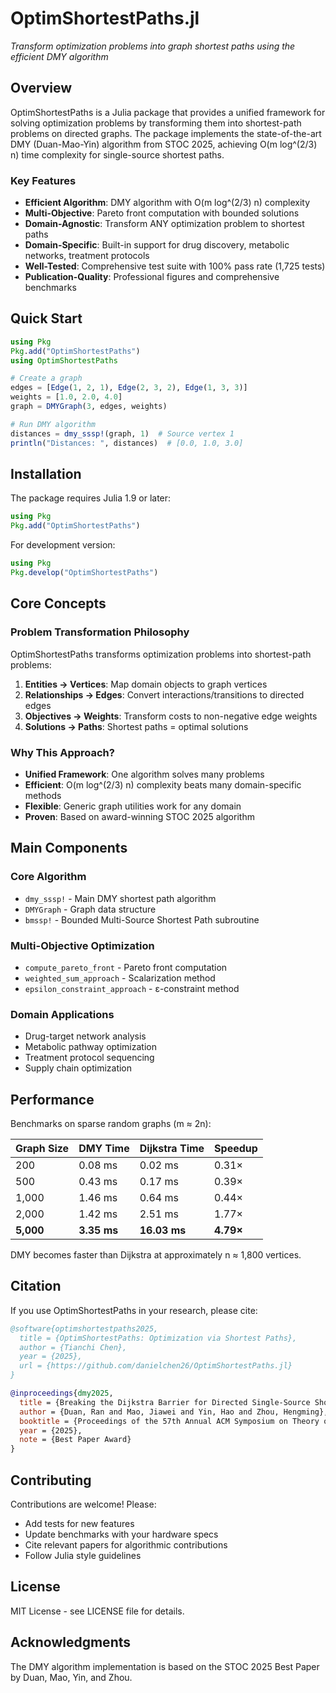 # OptimShortestPaths.jl

*Transform optimization problems into graph shortest paths using the efficient DMY algorithm*

## Overview

OptimShortestPaths is a Julia package that provides a unified framework for solving optimization problems by transforming them into shortest-path problems on directed graphs. The package implements the state-of-the-art DMY (Duan-Mao-Yin) algorithm from STOC 2025, achieving O(m log^(2/3) n) time complexity for single-source shortest paths.

### Key Features

- **Efficient Algorithm**: DMY algorithm with O(m log^(2/3) n) complexity
- **Multi-Objective**: Pareto front computation with bounded solutions
- **Domain-Agnostic**: Transform ANY optimization problem to shortest paths
- **Domain-Specific**: Built-in support for drug discovery, metabolic networks, treatment protocols
- **Well-Tested**: Comprehensive test suite with 100% pass rate (1,725 tests)
- **Publication-Quality**: Professional figures and comprehensive benchmarks

## Quick Start

```julia
using Pkg
Pkg.add("OptimShortestPaths")
using OptimShortestPaths

# Create a graph
edges = [Edge(1, 2, 1), Edge(2, 3, 2), Edge(1, 3, 3)]
weights = [1.0, 2.0, 4.0]
graph = DMYGraph(3, edges, weights)

# Run DMY algorithm
distances = dmy_sssp!(graph, 1)  # Source vertex 1
println("Distances: ", distances)  # [0.0, 1.0, 3.0]
```

## Installation

The package requires Julia 1.9 or later:

```julia
using Pkg
Pkg.add("OptimShortestPaths")
```

For development version:

```julia
using Pkg
Pkg.develop("OptimShortestPaths")
```

## Core Concepts

### Problem Transformation Philosophy

OptimShortestPaths transforms optimization problems into shortest-path problems:

1. **Entities → Vertices**: Map domain objects to graph vertices
2. **Relationships → Edges**: Convert interactions/transitions to directed edges
3. **Objectives → Weights**: Transform costs to non-negative edge weights
4. **Solutions → Paths**: Shortest paths = optimal solutions

### Why This Approach?

- **Unified Framework**: One algorithm solves many problems
- **Efficient**: O(m log^(2/3) n) complexity beats many domain-specific methods
- **Flexible**: Generic graph utilities work for any domain
- **Proven**: Based on award-winning STOC 2025 algorithm

## Main Components

### Core Algorithm
- `dmy_sssp!` - Main DMY shortest path algorithm
- `DMYGraph` - Graph data structure
- `bmssp!` - Bounded Multi-Source Shortest Path subroutine

### Multi-Objective Optimization
- `compute_pareto_front` - Pareto front computation
- `weighted_sum_approach` - Scalarization method
- `epsilon_constraint_approach` - ε-constraint method

### Domain Applications
- Drug-target network analysis
- Metabolic pathway optimization
- Treatment protocol sequencing
- Supply chain optimization

## Performance

Benchmarks on sparse random graphs (m ≈ 2n):

| Graph Size | DMY Time | Dijkstra Time | Speedup |
|------------|----------|---------------|---------|
| 200        | 0.08 ms  | 0.02 ms       | 0.31×   |
| 500        | 0.43 ms  | 0.17 ms       | 0.39×   |
| 1,000      | 1.46 ms  | 0.64 ms       | 0.44×   |
| 2,000      | 1.42 ms  | 2.51 ms       | 1.77×   |
| **5,000**  | **3.35 ms** | **16.03 ms** | **4.79×** |

DMY becomes faster than Dijkstra at approximately n ≈ 1,800 vertices.

## Citation

If you use OptimShortestPaths in your research, please cite:

```bibtex
@software{optimshortestpaths2025,
  title = {OptimShortestPaths: Optimization via Shortest Paths},
  author = {Tianchi Chen},
  year = {2025},
  url = {https://github.com/danielchen26/OptimShortestPaths.jl}
}

@inproceedings{dmy2025,
  title = {Breaking the Dijkstra Barrier for Directed Single-Source Shortest-Paths via Structured Distances},
  author = {Duan, Ran and Mao, Jiawei and Yin, Hao and Zhou, Hengming},
  booktitle = {Proceedings of the 57th Annual ACM Symposium on Theory of Computing (STOC 2025)},
  year = {2025},
  note = {Best Paper Award}
}
```

## Contributing

Contributions are welcome! Please:
- Add tests for new features
- Update benchmarks with your hardware specs
- Cite relevant papers for algorithmic contributions
- Follow Julia style guidelines

## License

MIT License - see LICENSE file for details.

## Acknowledgments

The DMY algorithm implementation is based on the STOC 2025 Best Paper by Duan, Mao, Yin, and Zhou.
